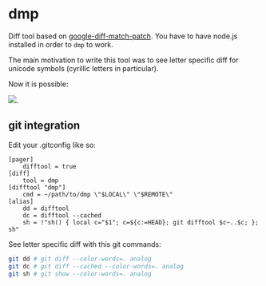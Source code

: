 # dmp
Diff tool based on [google-diff-match-patch](http://code.google.com/p/google-diff-match-patch/).
You have to have node.js installed in order to `dmp` to work.

The main motivation to write this tool was to see letter specific diff
for unicode symbols (cyrillic letters in particular).

Now it is possible:

![](https://s3.amazonaws.com/f.cl.ly/items/3l0k1E2305132p103X1y/Screen%20Shot%202015-04-08%20at%2020.19.34.png).

## git integration
Edit your .gitconfig like so:
```
[pager]
    difftool = true
[diff]
    tool = dmp
[difftool "dmp"]
    cmd = ~/path/to/dmp \"$LOCAL\" \"$REMOTE\"
[alias]
    dd = difftool
    dc = difftool --cached
    sh = !"sh() { local c="$1"; c=${c:=HEAD}; git difftool $c~..$c; }; sh"
```

See letter specific diff with this git commands:
```sh
git dd # git diff --color-words=. analog
git dc # git diff --cached --color-words=. analog
git sh # git show --color-words=. analog
```
